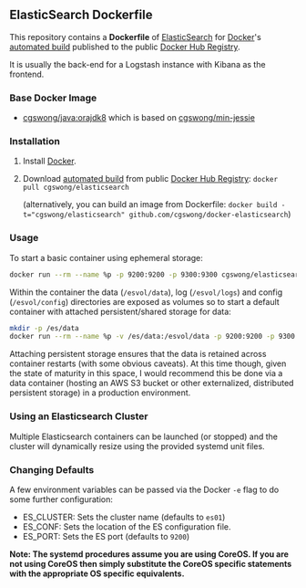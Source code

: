 ## ElasticSearch Dockerfile

This repository contains a **Dockerfile** of [ElasticSearch](http://www.elasticsearch.org/) for [Docker](https://www.docker.com/)'s [automated build](https://registry.hub.docker.com/u/cgswong/elasticsearch/) published to the public [Docker Hub Registry](https://registry.hub.docker.com/).

It is usually the back-end for a Logstash instance with Kibana as the frontend.


### Base Docker Image

* [cgswong/java:orajdk8](https://registry.hub.docker.com/u/cgswong/java/) which is based on [cgswong/min-jessie](https://registry.hub.docker.com/u/cgswong/min-jessie/)


### Installation

1. Install [Docker](https://www.docker.com/).

2. Download [automated build](https://registry.hub.docker.com/u/cgswong/elasticsearch/) from public [Docker Hub Registry](https://registry.hub.docker.com/): `docker pull cgswong/elasticsearch`

   (alternatively, you can build an image from Dockerfile: `docker build -t="cgswong/elasticsearch" github.com/cgswong/docker-elasticsearch`)


### Usage
To start a basic container using ephemeral storage:

```sh
docker run --rm --name %p -p 9200:9200 -p 9300:9300 cgswong/elasticsearch:v1.4.4
```

Within the container the data (`/esvol/data`), log (`/esvol/logs`) and config (`/esvol/config`) directories are exposed as volumes so to start a default container with attached persistent/shared storage for data:

```sh
mkdir -p /es/data
docker run --rm --name %p -v /es/data:/esvol/data -p 9200:9200 -p 9300:9300 cgswong/elasticsearch:v1.4.4
```

Attaching persistent storage ensures that the data is retained across container restarts (with some obvious caveats). At this time though, given the state of maturity in this space, I would recommend this be done via a data container (hosting an AWS S3 bucket or other externalized, distributed persistent storage) in a production environment.

### Using an Elasticsearch Cluster
Multiple Elasticsearch containers can be launched (or stopped) and the cluster will dynamically resize using the provided systemd unit files.

### Changing Defaults
A few environment variables can be passed via the Docker `-e` flag to do some further configuration:

  - ES_CLUSTER: Sets the cluster name (defaults to `es01`)
  - ES_CONF: Sets the location of the ES configuration file.
  - ES_PORT: Sets the ES port (defaults to `9200`)
  
**Note: The systemd procedures assume you are using CoreOS. If you are not using CoreOS then simply substitute the CoreOS specific statements with the appropriate OS specific equivalents.**
